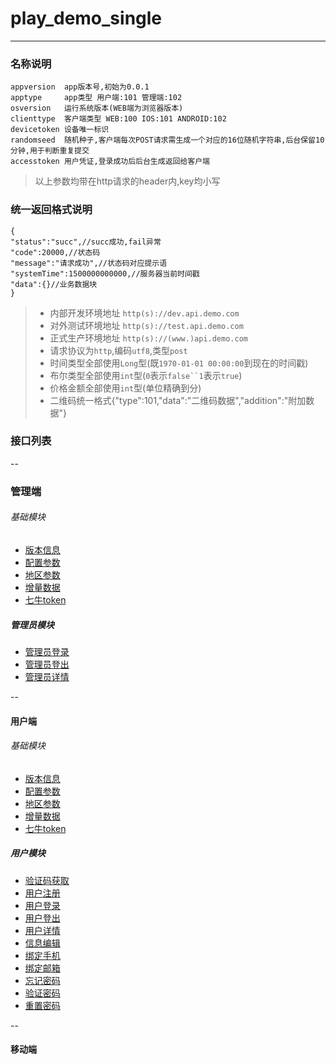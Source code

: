 # play_demo_single
---
### 名称说明
```
appversion  app版本号,初始为0.0.1
apptype     app类型 用户端:101 管理端:102 
osversion   运行系统版本(WEB端为浏览器版本)
clienttype  客户端类型 WEB:100 IOS:101 ANDROID:102
devicetoken 设备唯一标识
randomseed  随机种子,客户端每次POST请求需生成一个对应的16位随机字符串,后台保留10分钟,用于判断重复提交
accesstoken 用户凭证,登录成功后后台生成返回给客户端
```
> 以上参数均带在http请求的header内,key均小写

### 统一返回格式说明
```
{
"status":"succ",//succ成功,fail异常
"code":20000,//状态码
"message":"请求成功",//状态码对应提示语
"systemTime":1500000000000,//服务器当前时间戳
"data":{}//业务数据块
}
```
>+ 内部开发环境地址 `http(s)://dev.api.demo.com` 
>+ 对外测试环境地址 `http(s)://test.api.demo.com`
>+ 正式生产环境地址 `http(s)://(www.)api.demo.com`
>+ 请求协议为`http`,编码`utf8`,类型`post`<br/>
>+ 时间类型全部使用`Long`型(既`1970-01-01 00:00:00`到现在的时间戳)<br/>
>+ 布尔类型全部使用`int`型(`0`表示`false``1`表示`true`)<br/>
>+ 价格金额全部使用`int`型(单位精确到分)<br/>
>+ 二维码统一格式{"type":101,"data":"二维码数据","addition":"附加数据"}

### 接口列表

--
### 管理端 

###### 基础模块
* [版本信息](/admin/version?doc)
* [配置参数](/admin/configData?doc)
* [地区参数](/admin/areaData?doc)
* [增量数据](/admin/incrementData?doc)
* [七牛token](/admin/qiniu/uptoken?doc)

##### 管理员模块
* [管理员登录](/admin/admin/login?doc)
* [管理员登出](/admin/admin/logout?doc)
* [管理员详情](/admin/admin/info?doc)

--
#### 用户端

###### 基础模块
* [版本信息](/user/version?doc)
* [配置参数](/user/configData?doc)
* [地区参数](/user/areaData?doc)
* [增量数据](/user/incrementData?doc)
* [七牛token](/user/qiniu/uptoken?doc)

##### 用户模块
* [验证码获取](/user/person/captcha?doc)
* [用户注册](/user/person/regist?doc)
* [用户登录](/user/person/login?doc)
* [用户登出](/user/person/logout?doc)
* [用户详情](/user/person/info?doc)
* [信息编辑](/user/person/edit?doc)
* [绑定手机](/user/person/phone/bind?doc)
* [绑定邮箱](/user/person/email/bind?doc)
* [忘记密码](/user/person/password/forget?doc)
* [验证密码](/user/person/password/validate?doc)
* [重置密码](/user/person/password/reset?doc)

--
#### 移动端

